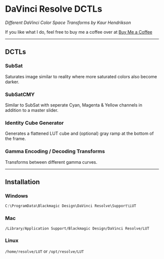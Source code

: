 # DaVinci Resolve DCTLs
*Different DaVinci Color Space Transforms by Kaur Hendrikson*

If you like what I do, feel free to buy me a coffee over at [Buy Me a Coffee](https://www.buymeacoffee.com/kaurhendrikson)

---

## DCTLs
### SubSat
Saturates image similar to reality where more saturated colors also become darker.
### SubSatCMY
Similar to SubSat with seperate Cyan, Magenta & Yellow channels in addition to a master slider.
### Identity Cube Generator
Generates a flattened LUT cube and (optional) gray ramp at the bottom of the frame.
### Gamma Encoding / Decoding Transforms
Transforms between different gamma curves.

---

## Installation

### Windows
`C:\ProgramData\Blackmagic Design\DaVinci Resolve\Support\LUT`

### Mac
`/Library/Application Support/Blackmagic Design/DaVinci Resolve/LUT`

### Linux
`/home/resolve/LUT`
or
`/opt/resolve/LUT`
